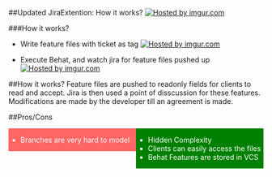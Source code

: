##Updated JiraExtention: How it works?
<a href="http://imgur.com/CjRo51l"><img src="http://i.imgur.com/CjRo51l.png" title="Hosted by imgur.com" /></a>


###How it works?
- Write feature files with ticket as tag
<a href="http://imgur.com/O2EWIwV"><img src="http://i.imgur.com/O2EWIwV.png" title="Hosted by imgur.com" /></a>

- Execute Behat, and watch jira for feature files pushed up 
<a href="http://imgur.com/ECdQXlE"><img src="http://i.imgur.com/ECdQXlE.png" title="Hosted by imgur.com" /></a>


##How it works?
Feature files are pushed to readonly fields for clients to read and accept. 
Jira is then used a point of disscussion for these features. Modifications are
made by the developer till an agreement is made.


##Pros/Cons
<div style="float:right;background:green;color:white;width:50%">
<ul>
<li> Hidden Complexity </li>
<li> Clients can easily access the files </li>
<li> Behat Features are stored in VCS </li>
</ul>
</div>

<div style="float:left;background:#FF6666;color:white;width:50%">
<ul>
<li> Branches are very hard to model </li>
</ul>
</div>